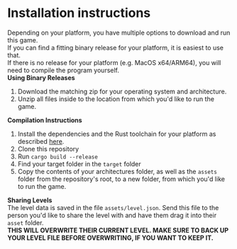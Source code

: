# Installation instructions
Depending on your platform, you have multiple options to download and run this game.<br>
If you can find a fitting binary release for your platform, it is easiest to use that.<br>
If there is no release for your platform (e.g. MacOS x64/ARM64), you will need to compile the program yourself.<br>
**Using Binary Releases**
1. Download the matching zip for your operating system and architecture.
2. Unzip all files inside to the location from which you'd like to run the game.

**Compilation Instructions**
1. Install the dependencies and the Rust toolchain for your platform as described [here](https://bevyengine.org/learn/quick-start/getting-started/setup/#installing-os-dependencies).
2. Clone this repository
3. Run `cargo build --release`
4. Find your target folder in the `target` folder
5. Copy the contents of your architectures folder, as well as the `assets` folder from the repository's root, to a new folder, from which you'd like to run the game.

**Sharing Levels**<br>
The level data is saved in the file `assets/level.json`. Send this file to the person you'd like to share the level with and have them drag it into their `asset` folder.<br>
**THIS WILL OVERWRITE THEIR CURRENT LEVEL. MAKE SURE TO BACK UP YOUR LEVEL FILE BEFORE OVERWRITING, IF YOU WANT TO KEEP IT.**

